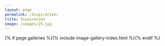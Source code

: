 ```yaml
---
layout: page
permalink: /Inspiration/
title: Inspiration
image: /images/25.jpg
---
```

{% if page.galleries %}{% include image-gallery-index.html %}{% endif %}
